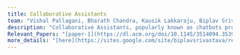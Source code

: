```yaml
---
title: Collaborative Assistants
team: "Vishal Pallagani, Bharath Chandra, Kausik Lakkaraju, Biplav Srivastava"  
description: "Collaborative Assistants, popularly known as chatbots provide an easy interface for users to obtain answers for their queries. At AI4Society, we build collaborative assistants for various applications such as information retrieval, answer election based questions, help learn puzzle solving through a series of conversations, and obtain information regarding sensor data."  
Relevant_Papers: "[paper-1](https://dl.acm.org/doi/10.1145/3514094.3539556)"  
more_details: "[here](https://sites.google.com/site/biplavsrivastava/research-1/dialog)"  
---
```




